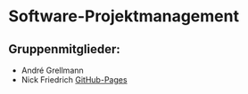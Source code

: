 # Software-Projektmanagement

## Gruppenmitglieder:
* André Grellmann
* Nick Friedrich
[GitHub-Pages](https://rleikam.github.io/SW-PM-WS2018-Gruppe_1_4-3/)
